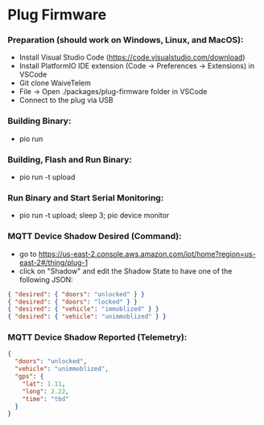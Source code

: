 # Plug Firmware

### Preparation (should work on Windows, Linux, and MacOS):

- Install Visual Studio Code (https://code.visualstudio.com/download)
- Install PlatformIO IDE extension (Code -> Preferences -> Extensions) in VSCode
- Git clone WaiveTelem
- File -> Open ./packages/plug-firmware folder in VSCode
- Connect to the plug via USB

### Building Binary:

- pio run

### Building, Flash and Run Binary:

- pio run -t upload

### Run Binary and Start Serial Monitoring:

- pio run -t upload; sleep 3; pio device monitor

### MQTT Device Shadow Desired (Command):

- go to https://us-east-2.console.aws.amazon.com/iot/home?region=us-east-2#/thing/plug-1
- click on "Shadow" and edit the Shadow State to have one of the following JSON:

```json
{ "desired": { "doors": "unlocked" } }
{ "desired": { "doors": "locked" } }
{ "desired": { "vehicle": "immoblized" } }
{ "desired": { "vehicle": "unimmoblized" } }
```

### MQTT Device Shadow Reported (Telemetry):

```json
{
  "doors": "unlocked",
  "vehicle": "unimmoblized",
  "gps": {
    "lat": 1.11,
    "long": 2.22,
    "time": "tbd"
  }
}
```
